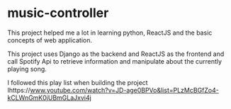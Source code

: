 # music-controller

This project helped me a lot in learning python, ReactJS and the basic concepts of web application.

This project uses Django as the backend and ReactJS as the frontend and call Spotify Api to retrieve information and manipulate about the currently playing song.

I followed this play list when building the project Ihttps://www.youtube.com/watch?v=JD-age0BPVo&list=PLzMcBGfZo4-kCLWnGmK0jUBmGLaJxvi4j
